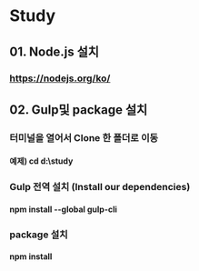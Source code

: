 # Study

## 01. Node.js 설치
### https://nodejs.org/ko/

## 02. Gulp및 package 설치

### 터미널을 열어서 Clone 한 폴더로 이동
#### 예제) cd d:\study

### Gulp 전역 설치 (Install our dependencies)
#### npm install --global gulp-cli

### package 설치
#### npm install
